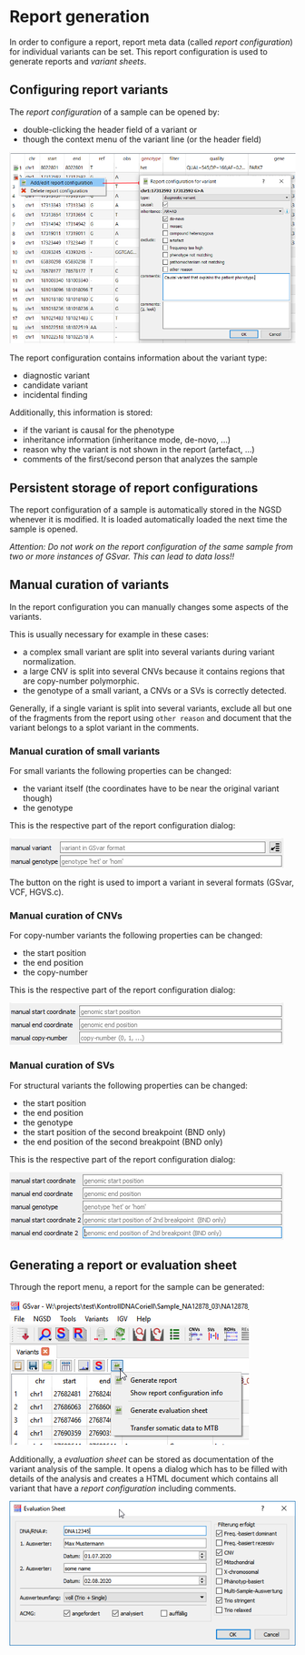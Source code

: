 # Report generation

In order to configure a report, report meta data (called *report configuration*) for individual variants can be set.
This report configuration is used to generate reports and *variant sheets*.

## Configuring report variants

The *report configuration* of a sample can be opened by:

* double-clicking the header field of a variant or
* though the context menu of the variant line (or the header field)

![report_config_variant.png](report_config_variant.png)

The report configuration contains information about the variant type:

* diagnostic variant
* candidate variant
* incidental finding

Additionally, this information is stored:

* if the variant is causal for the phenotype
* inheritance information (inheritance mode, de-novo, ...)
* reason why the variant is not shown in the report (artefact, ...)
* comments of the first/second person that analyzes the sample

## Persistent storage of report configurations

The report configuration of a sample is automatically stored in the NGSD whenever it is modified.
It is loaded automatically loaded the next time the sample is opened.

*Attention: Do not work on the report configuration of the same sample from two or more instances of GSvar. This can lead to data loss!!*

## Manual curation of variants

In the report configuration you can manually changes some aspects of the variants.  

This is usually necessary for example in these cases:

- a complex small variant are split into several variants during variant normalization.
- a large CNV is split into several CNVs because it contains regions that are copy-number polymorphic.
- the genotype of a small variant, a CNVs or a SVs is correctly detected.

Generally, if a single variant is split into several variants, exclude all but one of the fragments from the report using `other reason` and document that the variant belongs to a splot variant in the comments.

### Manual curation of small variants

For small variants the following properties can be changed:

- the variant itself (the coordinates have to be near the original variant though)
- the genotype

This is the respective part of the report configuration dialog:

![report_generation_curation_small_variants.png](report_generation_curation_small_variants.png)

The button on the right is used to import a variant in several formats (GSvar, VCF, HGVS.c).

### Manual curation of CNVs

For copy-number variants the following properties can be changed:

- the start position
- the end position
- the copy-number

This is the respective part of the report configuration dialog:

![report_generation_curation_cnvs.png](report_generation_curation_cnvs.png)

### Manual curation of SVs

For structural variants the following properties can be changed:

- the start position
- the end position
- the genotype
- the start position of the second breakpoint (BND only)
- the end position of the second breakpoint (BND only)

This is the respective part of the report configuration dialog:

![report_generation_curation_svs.png](report_generation_curation_svs.png)

## Generating a report or evaluation sheet

Through the report menu, a report for the sample can be generated:

![evaluation_sheet_menu.png](evaluation_sheet_menu.png)

Additionally, a *evaluation sheet* can be stored as documentation of the variant analysis of the sample. 
It opens a dialog which has to be filled with details of the analysis and creates a HTML document which contains all variant that have a *report configuration* including comments.

![evaluation_sheet_edit_dialog.png](evaluation_sheet_edit_dialog.png)
